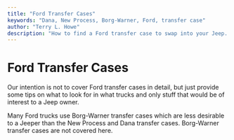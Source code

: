 ```yaml
---
title: "Ford Transfer Cases"
keywords: "Dana, New Process, Borg-Warner, Ford, transfer case"
author: "Terry L. Howe"
description: "How to find a Ford transfer case to swap into your Jeep.  Ford trucks are plentiful and many use heavy duty drive train components suitable for swaps into Jeep trucks."
---
```

# Ford Transfer Cases

Our intention is not to cover Ford transfer cases in detail, but just provide some tips on what to look for in what trucks and only stuff that would be of interest to a Jeep owner.

Many Ford trucks use Borg-Warner transfer cases which are less desirable to a Jeeper than the New Process and Dana transfer cases. Borg-Warner transfer cases are not covered here.
